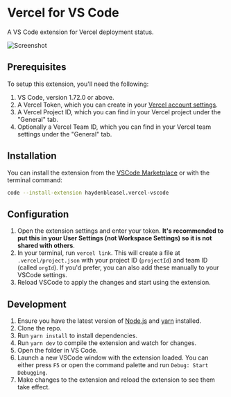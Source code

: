 # Vercel for VS Code

A VS Code extension for Vercel deployment status.

![Screenshot](https://github.com/haydenbleasel/vercel-vscode/raw/HEAD/screenshot.png)

## Prerequisites

To setup this extension, you'll need the following:

1. VS Code, version 1.72.0 or above.
2. A Vercel Token, which you can create in your [Vercel account settings](https://vercel.com/account/tokens).
3. A Vercel Project ID, which you can find in your Vercel project under the "General" tab.
4. Optionally a Vercel Team ID, which you can find in your Vercel team settings under the "General" tab.

## Installation

You can install the extension from the [VSCode Marketplace](https://marketplace.visualstudio.com/items?itemName=haydenbleasel.vercel-vscode) or with the terminal command:

```sh
code --install-extension haydenbleasel.vercel-vscode
```

## Configuration

1. Open the extension settings and enter your token. **It's recommended to put this in your User Settings (not Workspace Settings) so it is not shared with others**.
2. In your terminal, run `vercel link`. This will create a file at `.vercel/project.json` with your project ID (`projectId`) and team ID (called `orgId`). If you'd prefer, you can also add these manually to your VSCode settings.
3. Reload VSCode to apply the changes and start using the extension.

## Development

1. Ensure you have the latest version of [Node.js](https://nodejs.org/en/) and [yarn](https://yarnpkg.com/) installed.
2. Clone the repo.
3. Run `yarn install` to install dependencies.
4. Run `yarn dev` to compile the extension and watch for changes.
5. Open the folder in VS Code.
6. Launch a new VSCode window with the extension loaded. You can either press `F5` or open the command palette and run `Debug: Start Debugging`.
7. Make changes to the extension and reload the extension to see them take effect.
